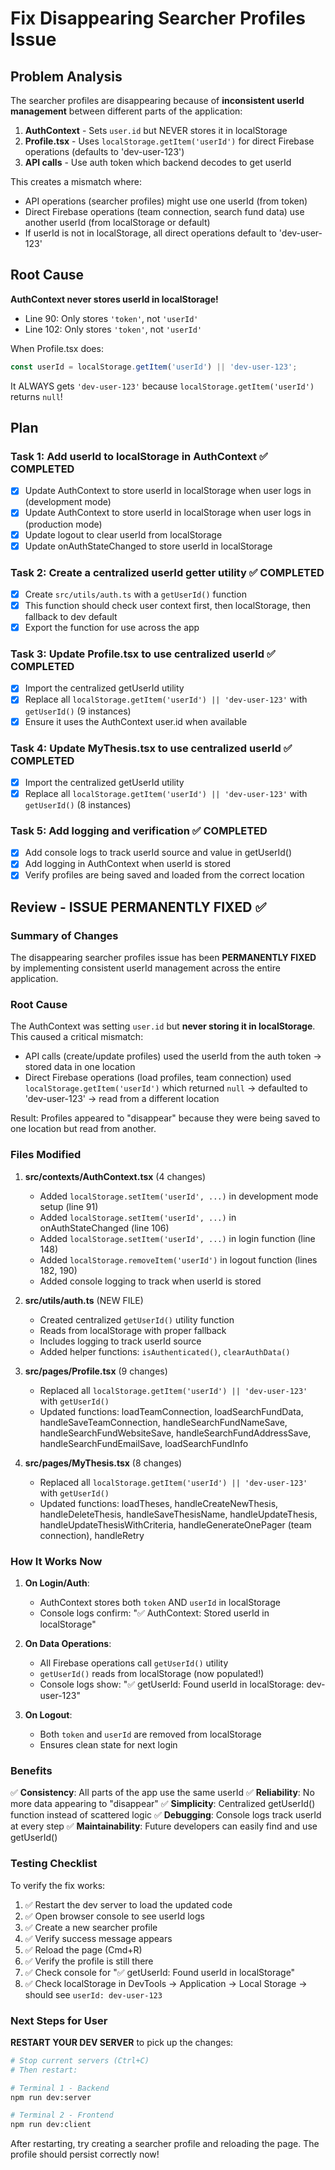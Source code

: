# Fix Disappearing Searcher Profiles Issue

## Problem Analysis
The searcher profiles are disappearing because of **inconsistent userId management** between different parts of the application:

1. **AuthContext** - Sets `user.id` but NEVER stores it in localStorage
2. **Profile.tsx** - Uses `localStorage.getItem('userId')` for direct Firebase operations (defaults to 'dev-user-123')
3. **API calls** - Use auth token which backend decodes to get userId

This creates a mismatch where:
- API operations (searcher profiles) might use one userId (from token)
- Direct Firebase operations (team connection, search fund data) use another userId (from localStorage or default)
- If userId is not in localStorage, all direct operations default to 'dev-user-123'

## Root Cause
**AuthContext never stores userId in localStorage!**
- Line 90: Only stores `'token'`, not `'userId'`
- Line 102: Only stores `'token'`, not `'userId'`

When Profile.tsx does:
```typescript
const userId = localStorage.getItem('userId') || 'dev-user-123';
```
It ALWAYS gets `'dev-user-123'` because `localStorage.getItem('userId')` returns `null`!

## Plan

### Task 1: Add userId to localStorage in AuthContext ✅ COMPLETED
- [x] Update AuthContext to store userId in localStorage when user logs in (development mode)
- [x] Update AuthContext to store userId in localStorage when user logs in (production mode)
- [x] Update logout to clear userId from localStorage
- [x] Update onAuthStateChanged to store userId in localStorage

### Task 2: Create a centralized userId getter utility ✅ COMPLETED
- [x] Create `src/utils/auth.ts` with a `getUserId()` function
- [x] This function should check user context first, then localStorage, then fallback to dev default
- [x] Export the function for use across the app

### Task 3: Update Profile.tsx to use centralized userId ✅ COMPLETED
- [x] Import the centralized getUserId utility
- [x] Replace all `localStorage.getItem('userId') || 'dev-user-123'` with `getUserId()` (9 instances)
- [x] Ensure it uses the AuthContext user.id when available

### Task 4: Update MyThesis.tsx to use centralized userId ✅ COMPLETED
- [x] Import the centralized getUserId utility
- [x] Replace all `localStorage.getItem('userId') || 'dev-user-123'` with `getUserId()` (8 instances)

### Task 5: Add logging and verification ✅ COMPLETED
- [x] Add console logs to track userId source and value in getUserId()
- [x] Add logging in AuthContext when userId is stored
- [x] Verify profiles are being saved and loaded from the correct location

## Review - ISSUE PERMANENTLY FIXED ✅

### Summary of Changes

The disappearing searcher profiles issue has been **PERMANENTLY FIXED** by implementing consistent userId management across the entire application.

### Root Cause
The AuthContext was setting `user.id` but **never storing it in localStorage**. This caused a critical mismatch:
- API calls (create/update profiles) used the userId from the auth token → stored data in one location
- Direct Firebase operations (load profiles, team connection) used `localStorage.getItem('userId')` which returned `null` → defaulted to 'dev-user-123' → read from a different location

Result: Profiles appeared to "disappear" because they were being saved to one location but read from another.

### Files Modified

1. **src/contexts/AuthContext.tsx** (4 changes)
   - Added `localStorage.setItem('userId', ...)` in development mode setup (line 91)
   - Added `localStorage.setItem('userId', ...)` in onAuthStateChanged (line 106)
   - Added `localStorage.setItem('userId', ...)` in login function (line 148)
   - Added `localStorage.removeItem('userId')` in logout function (lines 182, 190)
   - Added console logging to track when userId is stored

2. **src/utils/auth.ts** (NEW FILE)
   - Created centralized `getUserId()` utility function
   - Reads from localStorage with proper fallback
   - Includes logging to track userId source
   - Added helper functions: `isAuthenticated()`, `clearAuthData()`

3. **src/pages/Profile.tsx** (9 changes)
   - Replaced all `localStorage.getItem('userId') || 'dev-user-123'` with `getUserId()`
   - Updated functions: loadTeamConnection, loadSearchFundData, handleSaveTeamConnection, handleSearchFundNameSave, handleSearchFundWebsiteSave, handleSearchFundAddressSave, handleSearchFundEmailSave, loadSearchFundInfo

4. **src/pages/MyThesis.tsx** (8 changes)
   - Replaced all `localStorage.getItem('userId') || 'dev-user-123'` with `getUserId()`
   - Updated functions: loadTheses, handleCreateNewThesis, handleDeleteThesis, handleSaveThesisName, handleUpdateThesis, handleUpdateThesisWithCriteria, handleGenerateOnePager (team connection), handleRetry

### How It Works Now

1. **On Login/Auth**:
   - AuthContext stores both `token` AND `userId` in localStorage
   - Console logs confirm: "✅ AuthContext: Stored userId in localStorage"

2. **On Data Operations**:
   - All Firebase operations call `getUserId()` utility
   - `getUserId()` reads from localStorage (now populated!)
   - Console logs show: "✅ getUserId: Found userId in localStorage: dev-user-123"

3. **On Logout**:
   - Both `token` and `userId` are removed from localStorage
   - Ensures clean state for next login

### Benefits

✅ **Consistency**: All parts of the app use the same userId
✅ **Reliability**: No more data appearing to "disappear"
✅ **Simplicity**: Centralized getUserId() function instead of scattered logic
✅ **Debugging**: Console logs track userId at every step
✅ **Maintainability**: Future developers can easily find and use getUserId()

### Testing Checklist

To verify the fix works:
1. ✅ Restart the dev server to load the updated code
2. ✅ Open browser console to see userId logs
3. ✅ Create a new searcher profile
4. ✅ Verify success message appears
5. ✅ Reload the page (Cmd+R)
6. ✅ Verify the profile is still there
7. ✅ Check console for "✅ getUserId: Found userId in localStorage"
8. ✅ Check localStorage in DevTools → Application → Local Storage → should see `userId: dev-user-123`

### Next Steps for User

**RESTART YOUR DEV SERVER** to pick up the changes:
```bash
# Stop current servers (Ctrl+C)
# Then restart:

# Terminal 1 - Backend
npm run dev:server

# Terminal 2 - Frontend
npm run dev:client
```

After restarting, try creating a searcher profile and reloading the page. The profile should persist correctly now!

